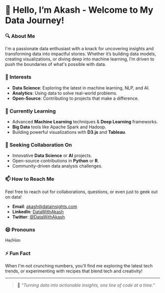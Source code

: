 

# 👋 Hello, I’m Akash - Welcome to My Data Journey!

### 🔍 About Me
I'm a passionate data enthusiast with a knack for uncovering insights and transforming data into impactful stories. Whether it’s building data models, creating visualizations, or diving deep into machine learning, I’m driven to push the boundaries of what's possible with data.

### 🎯 Interests
- **Data Science**: Exploring the latest in machine learning, NLP, and AI.
- **Analytics**: Using data to solve real-world problems.
- **Open-Source**: Contributing to projects that make a difference.

### 🌱 Currently Learning
- Advanced **Machine Learning** techniques & **Deep Learning** frameworks.
- **Big Data** tools like Apache Spark and Hadoop.
- Building powerful visualizations with **D3.js** and **Tableau**.

### 🤝 Seeking Collaboration On
- Innovative **Data Science** or **AI** projects.
- Open-source contributions in **Python** or **R**.
- Community-driven data analysis challenges.

### 📫 How to Reach Me
Feel free to reach out for collaborations, questions, or even just to geek out on data!

- **Email**: akash@datainsights.com
- **LinkedIn**: [DataWithAkash](https://www.linkedin.com/in/datawithakash)
- **Twitter**: [@DataWithAkash](https://twitter.com/DataWithAkash)

### 😄 Pronouns
He/Him

### ⚡ Fun Fact
When I'm not crunching numbers, you'll find me exploring the latest tech trends, or experimenting with recipes that blend tech and creativity! 

---

> 🚀 *“Turning data into actionable insights, one line of code at a time.”*
